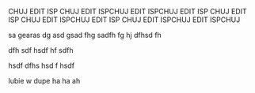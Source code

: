 CHUJ
EDIT ISP
CHUJ
EDIT ISPCHUJ
EDIT ISPCHUJ
EDIT ISP
CHUJ
EDIT ISP
CHUJ
EDIT ISPCHUJ
EDIT ISP
CHUJ
EDIT ISPCHUJ
EDIT ISPCHUJ

sa
gearas
dg
asd
gsad
fhg
sadfh
fg
hj
dfhsd
fh

dfh
sdf
hsdf
hf
sdfh

hsdf
dfhs
hsd
f
hsdf



















lubie w dupe ha ha ah
